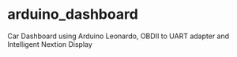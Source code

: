 # arduino_dashboard
Car Dashboard using Arduino Leonardo, OBDII to UART adapter and Intelligent Nextion Display
